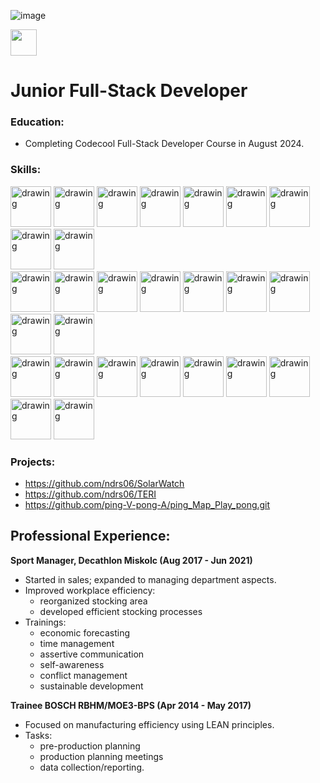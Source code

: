 
![image](https://www.codewars.com/users/ndrs06/badges/large)

<a href="https://www.linkedin.com/in/andras-szikszai/">
<img src="https://devicon-website.vercel.app/api/linkedin/original.svg" width="42"/>
</a>

# Junior Full-Stack Developer
### Education:
 - Completing Codecool Full-Stack Developer Course in August 2024.

### Skills:  
<div>
    <img src="https://devicon-website.vercel.app/api/csharp/original.svg" alt="drawing" width="65"/>
    <img src="https://devicon-website.vercel.app/api/dotnetcore/original.svg" alt="drawing" width="65"/>
    <img src="https://cdn.jsdelivr.net/gh/devicons/devicon@latest/icons/vitejs/vitejs-original.svg" alt="drawing" width="65"/>
    <img src="https://devicon-website.vercel.app/api/react/original.svg" alt="drawing" width="65"/>
    <img src="https://cdn.jsdelivr.net/gh/devicons/devicon@latest/icons/microsoftsqlserver/microsoftsqlserver-original.svg" alt="drawing" width="65"/>
    <img src="https://devicon-website.vercel.app/api/express/original.svg" alt="drawing" width="65"/>
    <img src="https://devicon-website.vercel.app/api/mongodb/original.svg" alt="drawing" width="65"/>
    <img src="https://devicon-website.vercel.app/api/html5/original.svg" alt="drawing" width="65"/>
    <img src="https://devicon-website.vercel.app/api/css3/original.svg" alt="drawing" width="65"/></br>
    <img src="https://devicon-website.vercel.app/api/sass/original.svg" alt="drawing" width="65"/>
    <img src="https://cdn.jsdelivr.net/gh/devicons/devicon@latest/icons/postgresql/postgresql-original.svg" alt="drawing" width="65"/>
    <img src="https://cdn.jsdelivr.net/gh/devicons/devicon@latest/icons/javascript/javascript-original.svg" alt="drawing" width="65"/>
    <img src="https://devicon-website.vercel.app/api/nodejs/original.svg" alt="drawing" width="65"/>
    <img src="https://cdn.jsdelivr.net/gh/devicons/devicon@latest/icons/azuresqldatabase/azuresqldatabase-original.svg" alt="drawing" width="65"/>
    <img src="https://cdn.jsdelivr.net/gh/devicons/devicon@latest/icons/sqlite/sqlite-original.svg" alt="drawing" width="65"/>
    <img src="https://cdn.jsdelivr.net/gh/devicons/devicon@latest/icons/dot-net/dot-net-original.svg" alt="drawing" width="65"/>
    <img src="https://cdn.jsdelivr.net/gh/devicons/devicon@latest/icons/yaml/yaml-original.svg" alt="drawing" width="65"/>
    <img src="https://cdn.jsdelivr.net/gh/devicons/devicon@latest/icons/npm/npm-original-wordmark.svg" alt="drawing" width="65"/></br>
    <img src="https://cdn.jsdelivr.net/gh/devicons/devicon@latest/icons/postman/postman-original.svg" alt="drawing" width="65"/>
    <img src="https://cdn.jsdelivr.net/gh/devicons/devicon@latest/icons/docker/docker-original.svg" alt="drawing" width="65"/>
    <img src="https://devicon-website.vercel.app/api/git/original.svg" alt="drawing" width="65"/>
    <img src="https://devicon-website.vercel.app/api/github/original.svg" alt="drawing" width="65"/>
    <img src="https://cdn.jsdelivr.net/gh/devicons/devicon@latest/icons/powershell/powershell-original.svg" alt="drawing" width="65"/>
    <img src="https://cdn.jsdelivr.net/gh/devicons/devicon@latest/icons/visualstudio/visualstudio-original.svg" alt="drawing" width="65"/>
    <img src="https://cdn.jsdelivr.net/gh/devicons/devicon@latest/icons/rider/rider-original.svg" alt="drawing" width="65"/>
    <img src="https://cdn.jsdelivr.net/gh/devicons/devicon@latest/icons/vscode/vscode-original.svg" alt="drawing" width="65"/>
    <img src="https://cdn.jsdelivr.net/gh/devicons/devicon@latest/icons/linux/linux-original.svg" alt="drawing" width="65"/>
</div>

### Projects:
 - https://github.com/ndrs06/SolarWatch
 - https://github.com/ndrs06/TERI
 - https://github.com/ping-V-pong-A/ping_Map_Play_pong.git

## Professional Experience:
 **Sport Manager, Decathlon Miskolc (Aug 2017 - Jun 2021)**  
- Started in sales; expanded to managing department aspects.
- Improved workplace efficiency:
    - reorganized stocking area
    - developed efficient stocking processes
- Trainings:
    - economic forecasting
    - time management
    - assertive communication
    - self-awareness
    - conflict management
    - sustainable development

 **Trainee BOSCH RBHM/MOE3-BPS (Apr 2014 - May 2017)**  
- Focused on manufacturing efficiency using LEAN principles.
- Tasks:
    - pre-production planning
    - production planning meetings
    - data collection/reporting.

<!--
**ndrs06/ndrs06** is a ✨ _special_ ✨ repository because its `README.md` (this file) appears on your GitHub profile.

Here are some ideas to get you started:

- 🔭 I’m currently working on ...
- 🌱 I’m currently learning ...
- 👯 I’m looking to collaborate on ...
- 🤔 I’m looking for help with ...
- 💬 Ask me about ...
- 📫 How to reach me: ...
- 😄 Pronouns: ...
- ⚡ Fun fact: ...
-->
